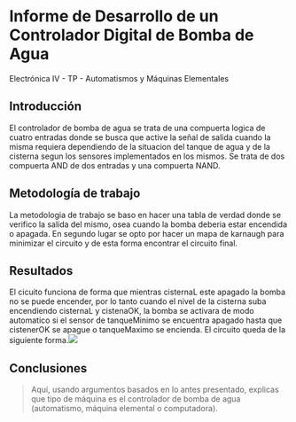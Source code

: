 # Informe de Desarrollo de un Controlador Digital de Bomba de Agua

Electrónica IV - TP - Automatismos y Máquinas Elementales

## Introducción

El controlador de bomba de agua se trata de una compuerta logica de cuatro entradas donde se busca que active la señal de salida cuando la misma requiera dependiendo de la situacion del tanque de agua y de la cisterna segun los sensores implementados en los mismos. Se trata de dos compuerta AND de dos entradas y una compuerta NAND.

## Metodología de trabajo

La metodologia de trabajo se baso en hacer una tabla de verdad donde se verifico la salida del mismo, osea cuando la bomba deberia estar encendida o apagada. En segundo lugar se opto por hacer un mapa de karnaugh para minimizar el circuito y de esta forma encontrar el circuito final.

## Resultados

El cicuito funciona de forma que mientras cisternaL este apagado la bomba no se puede encender, por lo tanto cuando el nivel de la cisterna suba encendiendo cisternaL y cistenaOK, la bomba se activara de modo automatico si el sensor de tanqueMinimo se encuentra apagado hasta que cistenerOK se apague o tanqueMaximo se encienda.
El circuito queda de la siguiente forma.![](archivo_de_imagen.png)

## Conclusiones

> Aquí, usando argumentos basados en lo antes presentado, explicas que tipo de máquina es el controlador de bomba de agua (automatismo, máquina elemental o computadora).
